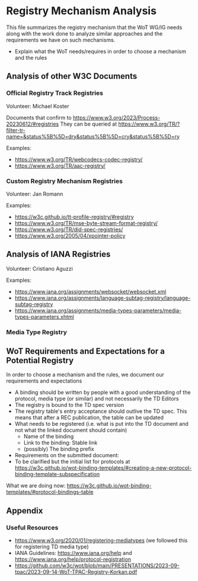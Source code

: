 # Registry Mechanism Analysis

This file summarizes the registry mechanism that the WoT WG/IG needs along with the work done to analyze similar approaches and the requirements we have on such mechanisms.


- Explain what the WoT needs/requires in order to choose a mechanism and the rules

## Analysis of other W3C Documents

### Official Registry Track Registries

Volunteer: Michael Koster

Documents that confirm to https://www.w3.org/2023/Process-20230612/#registries
They can be queried at https://www.w3.org/TR/?filter-tr-name=&status%5B%5D=dry&status%5B%5D=cry&status%5B%5D=ry

Examples:
- https://www.w3.org/TR/webcodecs-codec-registry/
- https://www.w3.org/TR/aac-registry/

### Custom Registry Mechanism Registries

Volunteer: Jan Romann

Examples:
- https://w3c.github.io/tt-profile-registry/#registry
- https://www.w3.org/TR/mse-byte-stream-format-registry/
- https://www.w3.org/TR/did-spec-registries/
- https://www.w3.org/2005/04/xpointer-policy

## Analysis of IANA Registries

Volunteer:  Cristiano Aguzzi

Examples:
- https://www.iana.org/assignments/websocket/websocket.xml
- https://www.iana.org/assignments/language-subtag-registry/language-subtag-registry
- https://www.iana.org/assignments/media-types-parameters/media-types-parameters.xhtml

### Media Type Registry

## WoT Requirements and Expectations for a Potential Registry

In order to choose a mechanism and the rules, we document our requirements and expectations

- A binding should be written by people with a good understanding of the protocol, media type (or similar) and not necessarily the TD Editors
- The registry is bound to the TD spec version
- The registry table's entry acceptance should outlive the TD spec. This means that after a REC publication, the table can be updated
- What needs to be registered (i.e. what is put into the TD document and not what the linked document should contain)
  - Name of the binding
  - Link to the binding: Stable link
  - (possibly) The binding prefix
-  Requirements on the submitted document:
  - To be clarified but the initial list for protocols at https://w3c.github.io/wot-binding-templates/#creating-a-new-protocol-binding-template-subspecification  

What we are doing now: https://w3c.github.io/wot-binding-templates/#protocol-bindings-table

## Appendix

### Useful Resources

- https://www.w3.org/2020/01/registering-mediatypes (we followed this for registering TD media type)
- IANA Guidelines: https://www.iana.org/help and https://www.iana.org/help/protocol-registration
- https://github.com/w3c/wot/blob/main/PRESENTATIONS/2023-09-tpac/2023-09-14-WoT-TPAC-Registry-Korkan.pdf
